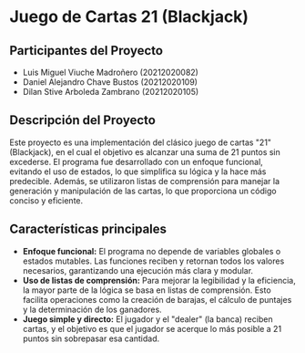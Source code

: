 # **Juego de Cartas 21 (Blackjack)** 

## Participantes del Proyecto

   - Luis Miguel Viuche Madroñero (20212020082)
   - Daniel Alejandro Chave Bustos (20212020109)
   - Dilan Stive Arboleda Zambrano (20212020105)

 ## Descripción del Proyecto

Este proyecto es una implementación del clásico juego de cartas "21" (Blackjack), en el cual el objetivo es alcanzar una suma de 21 puntos sin excederse. El programa fue desarrollado con un enfoque funcional, evitando el uso de estados, lo que simplifica su lógica y la hace más predecible. Además, se utilizaron listas de comprensión para manejar la generación y manipulación de las cartas, lo que proporciona un código conciso y eficiente.


## Características principales

- **Enfoque funcional:** El programa no depende de variables globales o estados mutables. Las funciones reciben y retornan todos los valores necesarios, garantizando una ejecución más clara y modular.
- **Uso de listas de comprensión:** Para mejorar la legibilidad y la eficiencia, la mayor parte de la lógica se basa en listas de comprensión. Esto facilita operaciones como la creación de barajas, el cálculo de puntajes y la determinación de los ganadores.
- **Juego simple y directo:** El jugador y el "dealer" (la banca) reciben cartas, y el objetivo es que el jugador se acerque lo más posible a 21 puntos sin sobrepasar esa cantidad.



